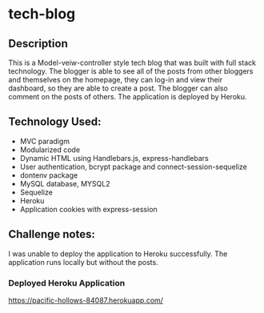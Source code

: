 # tech-blog

## Description
This is a Model-veiw-controller style tech blog that was built with full stack technology. The blogger is able to see all of the posts from other bloggers and themselves on the homepage, they can log-in and view their dashboard, so they are able to create a post. The blogger can also comment on the posts of others. The application is deployed by Heroku. 

## Technology Used:
- MVC paradigm
- Modularized code 
- Dynamic HTML using Handlebars.js, express-handlebars
- User authentication, bcrypt package and connect-session-sequelize
- dontenv package
- MySQL database, MYSQL2
- Sequelize
- Heroku
- Application cookies with express-session

## Challenge notes:
I was unable to deploy the application to Heroku successfully. The application runs locally but without the posts. 

### Deployed Heroku Application
https://pacific-hollows-84087.herokuapp.com/
